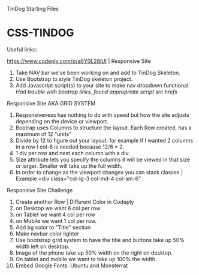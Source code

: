 TinDog Starting Files
# CSS-TINDOG


Useful links:

https://www.codeply.com/p/a6Y0L28iUI | Responsive Site 

1. Take NAV bar we've been working on and add to TinDog Skeleton.
2. Use Bootstrap to style TinDog skeleton project.
3. Add Javascript script(s) to your site to make nav dropdown functional.
*Had trouble with bootrap links, found appropriate script src hrefs*

Responsive Site AKA GRID SYSTEM

1. Responsiveness has nothing to do with speed but how the site adjusts depending on the device or viewport.
2. Bootrap uses Columns to structure the layout. Each Row created, has a maximum of 12 "units"
3. Divide by 12 to figure out your layout: for example if I wanted 2 columns in a row I col-6 is needed because 12/6 = 2.
4. 1 div per row and nest each column with a div.
5. Size attribute lets you specify the columns it will be viewed in that size or larger. Smaller will take up the full width.
6. In order to change as the viewport changes you can stack classes | Example <div class="col-lg-3 col-md-4 col-sm-6" </div>


Responsive Site Challenge

1. Create another Row | Different Color in Codeply
2. on Desktop we want 6 col per row
3. on Tablet we want 4 col per row
4. on Mobile we want 1 col per row.
5. Add bg color to "Title" section
6. Make navbar color lighter
7. Use bootstrap grid system to have the title and buttons take up 50% width left on desktop. 
8. Image of the phone take up 50% width on the right on desktop.
9. On tablet and mobile we want to take up 100% the width. 
10. Embed Google Fonts: Ubuntu and Monsterrat